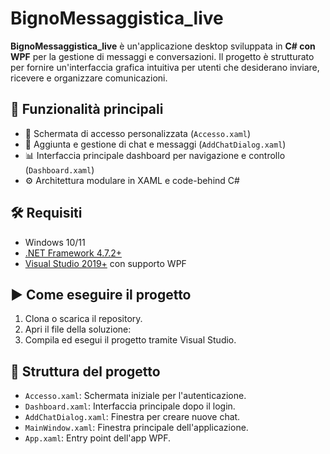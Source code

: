 # BignoMessaggistica_live

**BignoMessaggistica_live** è un'applicazione desktop sviluppata in **C# con WPF** per la gestione di messaggi e conversazioni. Il progetto è strutturato per fornire un'interfaccia grafica intuitiva per utenti che desiderano inviare, ricevere e organizzare comunicazioni.

## 🚀 Funzionalità principali

- 🔐 Schermata di accesso personalizzata (`Accesso.xaml`)
- 💬 Aggiunta e gestione di chat e messaggi (`AddChatDialog.xaml`)
- 📊 Interfaccia principale dashboard per navigazione e controllo (`Dashboard.xaml`)
- ⚙️ Architettura modulare in XAML e code-behind C#

## 🛠 Requisiti

- Windows 10/11
- [.NET Framework 4.7.2+](https://dotnet.microsoft.com/en-us/download/dotnet-framework)
- [Visual Studio 2019+](https://visualstudio.microsoft.com/) con supporto WPF

## ▶️ Come eseguire il progetto

1. Clona o scarica il repository.
2. Apri il file della soluzione:  
3. Compila ed esegui il progetto tramite Visual Studio.

## 📁 Struttura del progetto

- `Accesso.xaml`: Schermata iniziale per l'autenticazione.
- `Dashboard.xaml`: Interfaccia principale dopo il login.
- `AddChatDialog.xaml`: Finestra per creare nuove chat.
- `MainWindow.xaml`: Finestra principale dell'applicazione.
- `App.xaml`: Entry point dell'app WPF.
